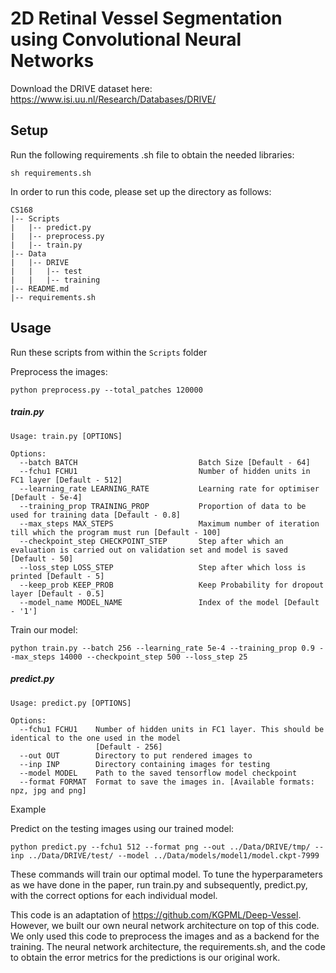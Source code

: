 # 2D Retinal Vessel Segmentation using Convolutional Neural Networks

Download the DRIVE dataset here: https://www.isi.uu.nl/Research/Databases/DRIVE/

## Setup

Run the following requirements .sh file to obtain the needed libraries:
```
sh requirements.sh
```

In order to run this code, please set up the directory as follows:
```
CS168
|-- Scripts
|   |-- predict.py
|   |-- preprocess.py
|   |-- train.py
|-- Data
|   |-- DRIVE
|   |   |-- test
|   |   |-- training
|-- README.md
|-- requirements.sh
```

## Usage

Run these scripts from within the ```Scripts``` folder

Preprocess the images:
```
python preprocess.py --total_patches 120000 
```

##### train.py

```
Usage: train.py [OPTIONS]

Options:
  --batch BATCH                           Batch Size [Default - 64]
  --fchu1 FCHU1                           Number of hidden units in FC1 layer [Default - 512]
  --learning_rate LEARNING_RATE           Learning rate for optimiser [Default - 5e-4]
  --training_prop TRAINING_PROP           Proportion of data to be used for training data [Default - 0.8]
  --max_steps MAX_STEPS                   Maximum number of iteration till which the program must run [Default - 100]
  --checkpoint_step CHECKPOINT_STEP       Step after which an evaluation is carried out on validation set and model is saved [Default - 50]
  --loss_step LOSS_STEP                   Step after which loss is printed [Default - 5]
  --keep_prob KEEP_PROB                   Keep Probability for dropout layer [Default - 0.5]
  --model_name MODEL_NAME                 Index of the model [Default - '1']
```

Train our model:
```
python train.py --batch 256 --learning_rate 5e-4 --training_prop 0.9 --max_steps 14000 --checkpoint_step 500 --loss_step 25 
```

##### predict.py

```
Usage: predict.py [OPTIONS]

Options:
  --fchu1 FCHU1    Number of hidden units in FC1 layer. This should be identical to the one used in the model 
                   [Default - 256]
  --out OUT        Directory to put rendered images to
  --inp INP        Directory containing images for testing
  --model MODEL    Path to the saved tensorflow model checkpoint
  --format FORMAT  Format to save the images in. [Available formats: npz, jpg and png]

```
Example 

Predict on the testing images using our trained model:
```
python predict.py --fchu1 512 --format png --out ../Data/DRIVE/tmp/ --inp ../Data/DRIVE/test/ --model ../Data/models/model1/model.ckpt-7999
```

These commands will train our optimal model. To tune the hyperparameters as we have done in the paper, run train.py and subsequently, predict.py, with the correct options for each individual model.

This code is an adaptation of https://github.com/KGPML/Deep-Vessel. However, we built our own neural network architecture on top of this code. We only used this code to preprocess the images and as a backend for the training. The neural network architecture, the requirements.sh, and the code to obtain the error metrics for the predictions is our original work.
